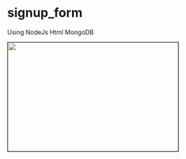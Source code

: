 # signup_form

Using NodeJs Html MongoDB


<img src="\photos\form.png.png" height="250" width="390" style="border: 1px solid black;">
